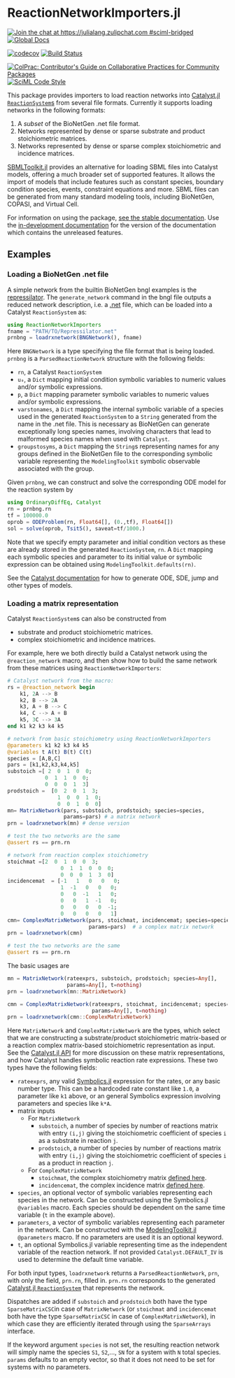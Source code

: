 # ReactionNetworkImporters.jl

[![Join the chat at https://julialang.zulipchat.com #sciml-bridged](https://img.shields.io/static/v1?label=Zulip&message=chat&color=9558b2&labelColor=389826)](https://julialang.zulipchat.com/#narrow/stream/279055-sciml-bridged)
[![Global Docs](https://img.shields.io/badge/docs-SciML-blue.svg)](https://docs.sciml.ai/CellMLToolkit/stable/)

[![codecov](https://codecov.io/gh/SciML/CellMLToolkit.jl/branch/master/graph/badge.svg)](https://codecov.io/gh/SciML/CellMLToolkit.jl)
[![Build Status](https://github.com/SciML/CellMLToolkit.jl/workflows/CI/badge.svg)](https://github.com/SciML/CellMLToolkit.jl/actions?query=workflow%3ACI)

[![ColPrac: Contributor's Guide on Collaborative Practices for Community Packages](https://img.shields.io/badge/ColPrac-Contributor's%20Guide-blueviolet)](https://github.com/SciML/ColPrac)
[![SciML Code Style](https://img.shields.io/static/v1?label=code%20style&message=SciML&color=9558b2&labelColor=389826)](https://github.com/SciML/SciMLStyle)

This package provides importers to load reaction networks into
[Catalyst.jl](https://docs.sciml.ai/Catalyst/stable/)
[`ReactionSystem`s](https://docs.sciml.ai/Catalyst/stable/api/catalyst_api/#ModelingToolkit.ReactionSystem)
from several file formats. Currently it supports loading networks in the
following formats:
1. A *subset* of the BioNetGen .net file format.
2. Networks represented by dense or sparse substrate and product stoichiometric
   matrices.
3. Networks represented by dense or sparse complex stoichiometric and incidence matrices.

[SBMLToolkit.jl](https://docs.sciml.ai/SBMLToolkit/stable/) provides an
alternative for loading SBML files into Catalyst models, offering a much broader
set of supported features. It allows the import of models that include features
such as constant species, boundary condition species, events, constraint
equations and more. SBML files can be generated from many standard modeling
tools, including BioNetGen, COPASI, and Virtual Cell.

For information on using the package,
[see the stable documentation](https://docs.sciml.ai/CellMLToolkit/stable/). Use the
[in-development documentation](https://docs.sciml.ai/CellMLToolkit/dev/) for the version of
the documentation which contains the unreleased features.

## Examples

### Loading a BioNetGen .net file
A simple network from the builtin BioNetGen bngl examples is the
[repressilator](data/repressilator/Repressilator.bngl). The `generate_network`
command in the bngl file outputs a reduced network description, i.e. a
[.net](data/repressilator/Repressilator.net) file, which can be loaded into a
Catalyst `ReactionSystem` as:
```julia
using ReactionNetworkImporters
fname = "PATH/TO/Repressilator.net"
prnbng = loadrxnetwork(BNGNetwork(), fname)
```
Here `BNGNetwork` is a type specifying the file format that is being loaded.
`prnbng` is a `ParsedReactionNetwork` structure with the following fields:
- `rn`, a Catalyst `ReactionSystem`
- `u₀`, a `Dict` mapping initial condition symbolic variables to numeric values
  and/or symbolic expressions.
- `p`, a `Dict` mapping parameter symbolic variables to numeric values and/or
  symbolic expressions.
- `varstonames`, a `Dict` mapping the internal symbolic variable of a species
  used in the generated `ReactionSystem` to a `String` generated from the name
  in the .net file. This is necessary as BioNetGen can generate exceptionally
  long species names, involving characters that lead to malformed species names
  when used with `Catalyst`.
- `groupstosyms`, a `Dict` mapping the `String`s representing names for any
  groups defined in the BioNetGen file to the corresponding symbolic variable
  representing the `ModelingToolkit` symbolic observable associated with the
  group.

Given `prnbng`, we can construct and solve the corresponding ODE model for the
reaction system by
```julia
using OrdinaryDiffEq, Catalyst
rn = prnbng.rn
tf = 100000.0
oprob = ODEProblem(rn, Float64[], (0.,tf), Float64[])
sol = solve(oprob, Tsit5(), saveat=tf/1000.)
```
Note that we specify empty parameter and initial condition vectors as these are
already stored in the generated `ReactionSystem`, `rn`. A `Dict` mapping each
symbolic species and parameter to its initial value or symbolic expression can
be obtained using `ModelingToolkit.defaults(rn)`.

See the [Catalyst documentation](https://docs.sciml.ai/Catalyst/stable/) for how to
generate ODE, SDE, jump and other types of models.

### Loading a matrix representation
Catalyst `ReactionSystem`s can also be constructed from
- substrate and product stoichiometric matrices.
- complex stoichiometric and incidence matrices.

For example, here we both directly build a Catalyst
network using the `@reaction_network` macro, and then show how to build the same
network from these matrices using `ReactionNetworkImporters`:
```julia
# Catalyst network from the macro:
rs = @reaction_network begin
    k1, 2A --> B
    k2, B --> 2A
    k3, A + B --> C
    k4, C --> A + B
    k5, 3C --> 3A
end k1 k2 k3 k4 k5

# network from basic stoichiometry using ReactionNetworkImporters
@parameters k1 k2 k3 k4 k5
@variables t A(t) B(t) C(t)
species = [A,B,C]
pars = [k1,k2,k3,k4,k5]
substoich =[ 2  0  1  0  0;
            0  1  1  0  0;
            0  0  0  1  3]
prodstoich =  [0  2  0  1  3;
                1  0  0  1  0;
                0  0  1  0  0]
mn= MatrixNetwork(pars, substoich, prodstoich; species=species,
                  params=pars) # a matrix network
prn = loadrxnetwork(mn) # dense version

# test the two networks are the same
@assert rs == prn.rn

# network from reaction complex stoichiometry
stoichmat =[2  0  1  0  0  3;
                 0  1  1  0  0  0;
                 0  0  0  1  3  0]
incidencemat  = [-1   1   0   0   0;
                 1  -1   0   0   0;
                 0   0  -1   1   0;
                 0   0   1  -1   0;
                 0   0   0   0  -1;
                 0   0   0   0   1]
cmn= ComplexMatrixNetwork(pars, stoichmat, incidencemat; species=species,
                          params=pars)  # a complex matrix network
prn = loadrxnetwork(cmn)

# test the two networks are the same
@assert rs == prn.rn
```

The basic usages are
```julia
mn = MatrixNetwork(rateexprs, substoich, prodstoich; species=Any[],
                   params=Any[], t=nothing)
prn = loadrxnetwork(mn::MatrixNetwork)

cmn = ComplexMatrixNetwork(rateexprs, stoichmat, incidencemat; species=Any[],
                           params=Any[], t=nothing)
prn = loadrxnetwork(cmn::ComplexMatrixNetwork)
```
Here `MatrixNetwork` and `ComplexMatrixNetwork` are the types, which select that
we are constructing a substrate/product stoichiometric matrix-based or a
reaction complex matrix-based stoichiometric representation as input. See the
[Catalyst.jl API](hhttps://docs.sciml.ai/Catalyst/stable/api/catalyst_api/) for more
discussion on these matrix representations, and how Catalyst handles symbolic
reaction rate expressions. These two types have the following fields:
- `rateexprs`, any valid
  [Symbolics.jl](https://docs.sciml.ai/Symbolics/stable/) expression for
  the rates, or any basic number type. This can be a hardcoded rate constant
  like `1.0`, a parameter like `k1` above, or an general Symbolics expression
  involving parameters and species like `k*A`.
- matrix inputs
  - For `MatrixNetwork`
    - `substoich`, a number of species by number of reactions matrix with entry
      `(i,j)` giving the stoichiometric coefficient of species `i` as a
      substrate in reaction `j`.
    - `prodstoich`, a number of species by number of reactions matrix with entry
      `(i,j)` giving the stoichiometric coefficient of species `i` as a product
      in reaction `j`.
  - For `ComplexMatrixNetwork`
    - `stoichmat`, the complex stoichiometry matrix [defined
      here](https://docs.sciml.ai/Catalyst/stable/api/catalyst_api/#Catalyst.complexstoichmat).
    - `incidencemat`, the complex incidence matrix [defined
      here](https://docs.sciml.ai/Catalyst/stable/api/catalyst_api/#Catalyst.reactioncomplexes).
- `species`, an optional vector of symbolic variables representing each species
  in the network. Can be constructed using the Symbolics.jl `@variables` macro.
  Each species should be dependent on the same time variable (`t` in the example
  above).
- `parameters`, a vector of symbolic variables representing each parameter in
  the network. Can be constructed with the
  [ModelingToolkit.jl](https://docs.sciml.ai/ModelingToolkit/stable/)
  `@parameters` macro. If no parameters are used it is an optional keyword.
- `t`, an optional Symbolics.jl variable representing time as the independent
  variable of the reaction network. If not provided `Catalyst.DEFAULT_IV` is
  used to determine the default time variable.

For both input types, `loadrxnetwork` returns a `ParsedReactionNetwork`, `prn`,
with only the field, `prn.rn`, filled in. `prn.rn` corresponds to the generated
[Catalyst.jl
`ReactionSystem`](https://docs.sciml.ai/Catalyst/stable/api/catalyst_api/#Catalyst.ReactionSystem)
that represents the network.

Dispatches are added if `substoich` and `prodstoich` both have the type
`SparseMatrixCSC`in case of `MatrixNetwork` (or `stoichmat` and `incidencemat`
both have the type `SparseMatrixCSC` in case of `ComplexMatrixNetwork`), in
which case they are efficiently iterated through using the `SparseArrays`
interface.

If the keyword argument `species` is not set, the resulting reaction network
will simply name the species `S1`, `S2`,..., `SN` for a system with `N` total
species. `params` defaults to an empty vector, so that it does not need to be
set for systems with no parameters.

<!-- ### Loading a RSSA format network file
As the licensing is unclear we can not redistribute any example RSSA formatted networks. They can be downloaded from the model collection link listed above. Assuming you've saved both a reaction network file and corresponding initial condition file, they can be loaded as
```julia
initialconditionf = "PATH/TO/FILE"
networkf = "PATH/TO/FILE"
rssarn = loadrxnetwork(RSSANetwork(), "RSSARxSys", initialconditionf, networkf)
```
Here `RSSANetwork` specifies the type of the file to parse, and `RSSARxSys` gives the type of the generated `reaction_network`. `rssarn` is again a `ParsedReactionNetwork`, but only the `rn` and `u₀` fields will now be relevant (the remaining fields will be set to `nothing`). -->
